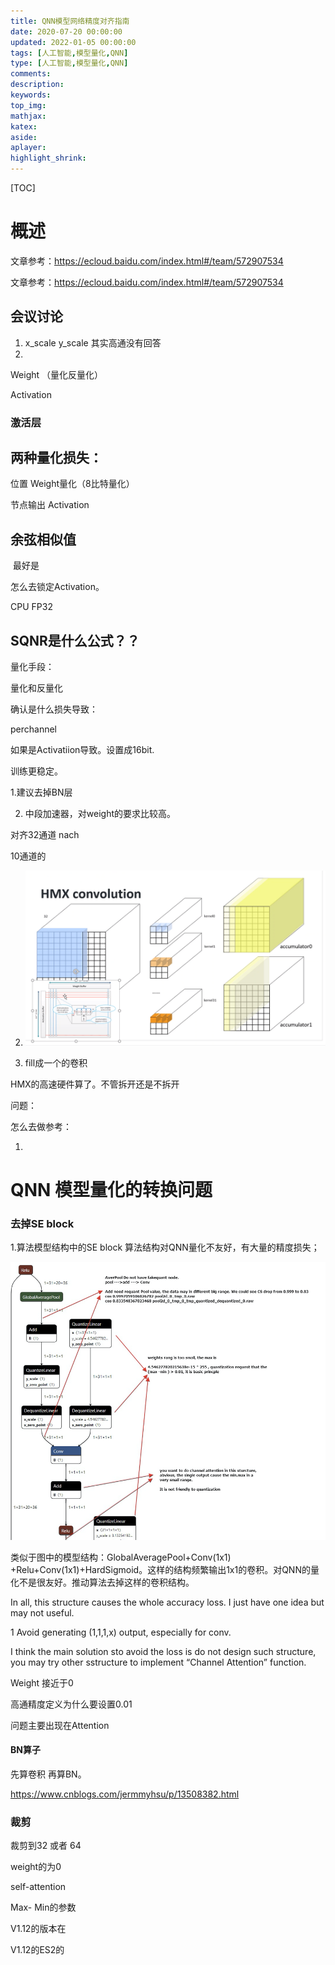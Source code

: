 ```yaml
---
title: QNN模型网络精度对齐指南
date: 2020-07-20 00:00:00
updated: 2022-01-05 00:00:00
tags: [人工智能,模型量化,QNN]
type: [人工智能,模型量化,QNN]
comments: 
description:
keywords: 
top_img:
mathjax:
katex:
aside:
aplayer:
highlight_shrink:
---
```


[TOC]





# 概述

文章参考：https://ecloud.baidu.com/index.html#/team/572907534

文章参考：https://ecloud.baidu.com/index.html#/team/572907534





## 会议讨论

1. x_scale   y_scale  其实高通没有回答
2. 





Weight  （量化反量化）

Activation









### 激活层









## 两种量化损失：

位置 Weight量化（8比特量化）



节点输出 Activation













## 余弦相似值

​	最好是







怎么去锁定Activation。 

CPU FP32





## SQNR是什么公式？？











量化手段：







量化和反量化





确认是什么损失导致：

perchannel



如果是Activatiion导致。设置成16bit.





训练更稳定。



1.建议去掉BN层

2. 中段加速器，对weight的要求比较高。

对齐32通道  nach

10通道的

2. ![image-20220422173839104](images/image-20220422173839104.png)

1. fill成一个的卷积





HMX的高速硬件算了。不管拆开还是不拆开







问题：

怎么去做参考：

1. 





# QNN 模型量化的转换问题

### 去掉SE block

1.算法模型结构中的SE block 算法结构对QNN量化不友好，有大量的精度损失；

<img src="images/image-20220429140531100.png" alt="image-20220429140531100" style="zoom:67%;" />

类似于图中的模型结构：GlobalAveragePool+Conv(1x1) +Relu+Conv(1x1)+HardSigmoid。这样的结构频繁输出1x1的卷积。对QNN的量化不是很友好。推动算法去掉这样的卷积结构。

In all, this structure causes the whole accuracy loss. I just have one idea but may not useful.

1 Avoid generating (1,1,1,x) output, especially for conv.

I think the main solution sto avoid the loss is do not design such structure, you may try other sstructure to implement “Channel Attention” function. 







Weight 接近于0

高通精度定义为什么要设置0.01



问题主要出现在Attention



#### BN算子

先算卷积   再算BN。





https://www.cnblogs.com/jermmyhsu/p/13508382.html

 



### 裁剪

裁剪到32 或者 64



weight的为0

self-attention



Max- Min的参数



V1.12的版本在

V1.12的ES2的







